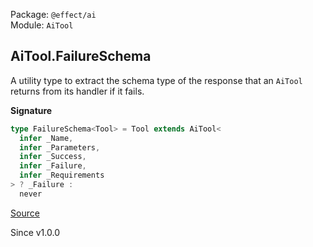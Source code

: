 Package: `@effect/ai`<br />
Module: `AiTool`<br />

## AiTool.FailureSchema

A utility type to extract the schema type of the response that an `AiTool`
returns from its handler if it fails.

**Signature**

```ts
type FailureSchema<Tool> = Tool extends AiTool<
  infer _Name,
  infer _Parameters,
  infer _Success,
  infer _Failure,
  infer _Requirements
> ? _Failure :
  never
```

[Source](https://github.com/Effect-TS/effect/tree/main/packages/ai/ai/src/AiTool.ts#L313)

Since v1.0.0